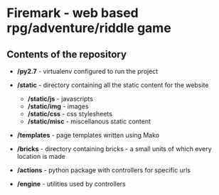 # Firemark - web based rpg/adventure/riddle game

## Contents of the repository

* **/py2.7** - virtualenv configured to run the project

* **/static** - directory containing all the static content for the website
    * **/static/js** - javascripts
    * **/static/img** - images
    * **/static/css** - css stylesheets
    * **/static/misc** - miscellanous static content

* **/templates** - page templates written using Mako

* **/bricks** - directory containing bricks - a small units of which every location is made

* **/actions** - python package with controllers for specific urls

* **/engine** - utilities used by controllers
